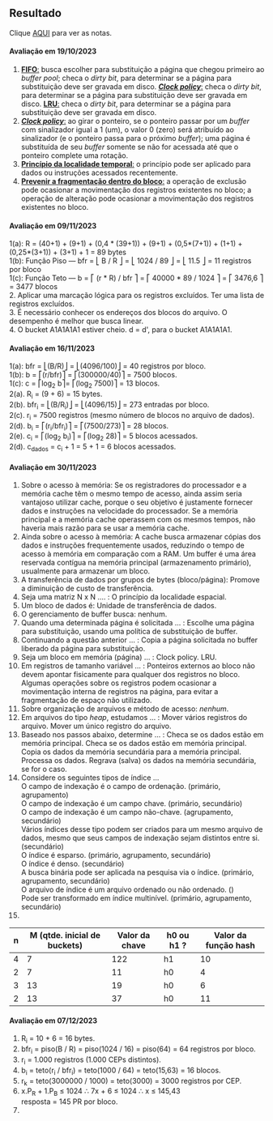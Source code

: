 ## Resultado

Clique [AQUI](../media/sgbd-2023-2-bcc-resumo.pdf) para ver as notas.

#### Avaliação em 19/10/2023
1. <ins>**FIFO**:</ins> busca escolher para substituição a página que chegou primeiro ao _buffer pool_; checa o _dirty bit_, para determinar se a página para substituição deve ser gravada em disco. <ins>**_Clock policy_**:</ins> checa o _dirty bit_, para determinar se a página para substituição deve ser gravada em disco. <ins>**LRU**:</ins> checa o _dirty bit_, para determinar se a página para substituição deve ser gravada em disco.
2. <ins>**_Clock policy_**:</ins> ao girar o ponteiro, se o ponteiro passar por um _buffer_ com sinalizador igual a 1 (um), o valor 0 (zero) será atribuído ao sinalizador (e o ponteiro passa para o próximo _buffer_); uma página é substituída de seu _buffer_ somente se não for acessada até que o ponteiro complete uma rotação.
3. <ins>**Princípio da localidade temporal**:</ins> o princípio pode ser aplicado para dados ou instruções acessados recentemente.
4. <ins>**Prevenir a fragmentação dentro do bloco**:</ins> a operação de exclusão pode ocasionar a movimentação dos registros existentes no bloco; a operação de alteração pode ocasionar a movimentação dos registros existentes no bloco.

#### Avaliação em 09/11/2023

1(a): R = (40+1) + (9+1) + (0,4 * (39+1)) + (9+1) + (0,5*(7+1)) + (1+1) + (0,25*(3+1)) + (3+1) + 1 = 89 bytes<br>
1(b): Função Piso &#8213; bfr = ⎣ B / R ⎦ = ⎣ 1024 / 89 ⎦ =  ⎣ 11.5 ⎦ = 11 registros por bloco<br>
1(c): Função Teto &#8213; b = ⎡ (r * R) / bfr ⎤ = ⎡ 40000 * 89 / 1024 ⎤ = ⎡ 3476,6 ⎤ = 3477 blocos<br>
2. Aplicar uma marcação lógica para os registros excluídos. Ter uma lista de registros excluídos.<br>
3. É necessário conhecer os endereços dos blocos do arquivo. O desempenho é melhor que busca linear.<br>
4. O bucket A1A1A1A1 estiver cheio. d = d', para o bucket A1A1A1A1.

#### Avaliação em 16/11/2023

1(a): bfr = ⎣(B/R)⎦ = ⎣(4096/100)⎦ = 40 registros por bloco.<br>
1(b): b = ⎡(r/bfr)⎤ = ⎡(300000/40)⎤ = 7500 blocos.<br>
1(c): c = ⎡log<sub>2</sub> b⎤= ⎡(log<sub>2</sub> 7500)⎤ = 13 blocos.<br>
2(a). R<sub>i</sub> = (9 + 6) = 15 bytes.<br>
2(b). bfr<sub>i</sub> = ⎣(B/R<sub>i</sub>)⎦ = ⎣(4096/15)⎦ = 273 entradas por bloco.<br>
2(c). r<sub>i</sub> = 7500 registros (mesmo número de blocos no arquivo de dados).<br>
2(d). b<sub>i</sub> = ⎡(r<sub>i</sub>/bfr<sub>i</sub>)⎤ = ⎡(7500/273)⎤ = 28 blocos.<br>
2(e). c<sub>i</sub> = ⎡(log<sub>2</sub> b<sub>i</sub>)⎤ = ⎡(log<sub>2</sub> 28)⎤ = 5 blocos acessados.<br>
2(d). c<sub>dados</sub> = c<sub>i</sub> + 1 = 5 + 1 = 6 blocos acessados.<br>

#### Avaliação em 30/11/2023

1. Sobre o acesso à memória: Se os registradores do processador e a memória cache têm o mesmo tempo de acesso, ainda assim seria vantajoso utilizar cache, porque o seu objetivo é justamente fornecer dados e instruções na velocidade do processador. Se a memória principal e a memória cache operassem com os mesmos tempos, não haveria mais razão para se usar a memória cache.
1. Ainda sobre o acesso à memória: A cache busca armazenar cópias dos dados e instruções frequentemente usados, reduzindo o tempo de acesso à memória em comparação com a RAM. Um buffer é uma área reservada contígua na memória principal (armazenamento primário), usualmente para armazenar um bloco.
1. A transferência de dados por grupos de bytes (bloco/página): Promove a diminuição de custo de transferência.
1. Seja uma matriz N x N .... : O princípio da localidade espacial.
1. Um bloco de dados é: Unidade de transferência de dados.
1. O gerenciamento de buffer busca: nenhum.
1. Quando uma determinada página é solicitada ... : Escolhe uma página para substituição, usando uma política de substituição de buffer.
1. Continuando a questão anterior ... : Copia a página solicitada no buffer liberado da página para substituição.
1. Seja um bloco em memória (página) ... : Clock policy. LRU.
1. Em registros de tamanho variável ... : Ponteiros externos ao bloco não devem apontar fisicamente para qualquer dos registros no bloco. Algumas operações sobre os registros podem ocasionar a movimentação interna de registros na página, para evitar a fragmentação de espaço não utilizado.
1. Sobre organização de arquivos e método de acesso: _nenhum_. 
1. Em arquivos do tipo _heap_, estudamos ... : Mover vários registros do arquivo. Mover um único registro do arquivo.   
1. Baseado nos passos abaixo, determine ... : Checa se os dados estão em memória principal. Checa se os dados estão em memória principal. Copia os dados da memória secundária para a memória principal. Processa os dados. Regrava (salva) os dados na memória secundária, se for o caso.
1. Considere os seguintes tipos de índice ...<br>
O campo de indexação é o campo de ordenação. (primário, agrupamento)<br>
O campo de indexação é um campo chave. (primário, secundário)<br>
O campo de indexação é um campo não-chave. (agrupamento, secundário)<br>
Vários índices desse tipo podem ser criados para um mesmo arquivo de dados, mesmo que seus campos de indexação sejam distintos entre si. (secundário)<br>
O índice é esparso. (primário, agrupamento, secundário)<br>
O índice é denso. (secundário)<br>
A busca binária pode ser aplicada na pesquisa via o índice. (primário, agrupamento, secundário)<br>
O arquivo de índice é um arquivo ordenado ou não ordenado. ()<br>
Pode ser transformado em índice multinível. (primário, agrupamento, secundário)
1. 
|n|M (qtde. inicial de buckets)|Valor da chave|h0 ou  h1 ?|Valor da função hash|
|-|-|-|-|-|
|4|7|122|h1|10|
|2|7|11|h0|4|
|3|13|19|h0|6|
|2|13|37|h0|11|

#### Avaliação em 07/12/2023

1. R<sub>i</sub> = 10 + 6 = 16 bytes.
1. bfr<sub>i</sub> = piso(B / R) = piso(1024 / 16) = piso(64) = 64 registros por bloco.
1. r<sub>i</sub> = 1.000 registros (1.000 CEPs distintos).
1. b<sub>i</sub> = teto(r<sub>i</sub> / bfr<sub>i</sub>) = teto(1000 / 64) = teto(15,63) = 16 blocos.
1. r<sub>k</sub> = teto(3000000 / 1000) = teto(3000) = 3000 registros por CEP.
1. x.P<sub>R</sub> + 1.P<sub>B</sub> ≤ 1024 &#8756; 7x + 6 ≤ 1024 &#8756; x ≤ 145,43<br>resposta = 145 PR por bloco.
1. 
